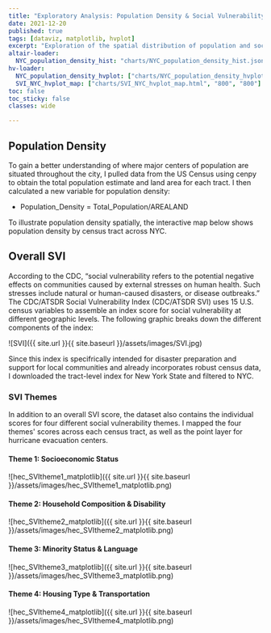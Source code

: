 ```yaml
---
title: "Exploratory Analysis: Population Density & Social Vulnerability"
date: 2021-12-20
published: true
tags: [dataviz, matplotlib, hvplot]
excerpt: "Exploration of the spatial distribution of population and social vulnerability-related variables in NYC."
altair-loader:
  NYC_population_density_hist: "charts/NYC_population_density_hist.json"
hv-loader:
  NYC_population_density_hvplot: ["charts/NYC_population_density_hvplot.html", "800", "800"]
  SVI_NYC_hvplot_map: ["charts/SVI_NYC_hvplot_map.html", "800", "800"]
toc: false
toc_sticky: false
classes: wide

---
```


## Population Density
To gain a better understanding of where major centers of population are situated throughout the city, I pulled data from the US Census using cenpy to obtain the total population estimate and land area for each tract. I then calculated a new variable for population density:
* Population_Density = Total_Population/AREALAND

<div id="NYC_population_density_hist"></div>

To illustrate population density spatially, the interactive map below shows population density by census tract across NYC.

<div id="NYC_population_density_hvplot"></div>

## Overall SVI
According to the CDC, “social vulnerability refers to the potential negative effects on communities caused by external stresses on
human health. Such stresses include natural or human-caused disasters, or disease outbreaks.” The CDC/ATSDR Social Vulnerability Index (CDC/ATSDR SVI) uses 15 U.S. census variables to assemble an index score for social vulnerability at different geographic levels. The following graphic breaks down the different components of the index:

![SVI]({{ site.url }}{{ site.baseurl }}/assets/images/SVI.jpg)

Since this index is specifrically intended for disaster preparation and support for local communities and already incorporates robust census data, 
I downloaded the tract-level index for New York State and filtered to NYC. 

<div id="SVI_NYC_hvplot_map"></div>

### SVI Themes

In addition to an overall SVI score, the dataset also contains the individual scores for four different social vulnerability themes. I mapped the four themes' scores across each census tract, as well as the point layer for hurricane evacuation centers.
#### Theme 1: Socioeconomic Status
![hec_SVItheme1_matplotlib]({{ site.url }}{{ site.baseurl }}/assets/images/hec_SVItheme1_matplotlib.png)
#### Theme 2: Household Composition & Disability
![hec_SVItheme2_matplotlib]({{ site.url }}{{ site.baseurl }}/assets/images/hec_SVItheme2_matplotlib.png)
#### Theme 3: Minority Status & Language
![hec_SVItheme3_matplotlib]({{ site.url }}{{ site.baseurl }}/assets/images/hec_SVItheme3_matplotlib.png)
#### Theme 4: Housing Type & Transportation
![hec_SVItheme4_matplotlib]({{ site.url }}{{ site.baseurl }}/assets/images/hec_SVItheme4_matplotlib.png)
